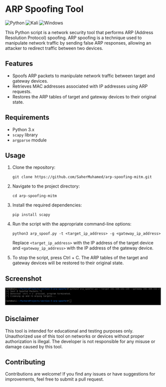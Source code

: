 # ARP Spoofing Tool

![Python](https://img.shields.io/badge/python-3670A0?style=for-the-badge&logo=python&logoColor=ffdd54)  ![Kali](https://img.shields.io/badge/Kali-268BEE?style=for-the-badge&logo=kalilinux&logoColor=white)  ![Windows](https://img.shields.io/badge/Windows-0078D4.svg?style=for-the-badge&logo=Windows&logoColor=white)

This Python script is a network security tool that performs ARP (Address Resolution Protocol) spoofing. ARP spoofing is a technique used to manipulate network traffic by sending false ARP responses, allowing an attacker to redirect traffic between two devices.

## Features
- Spoofs ARP packets to manipulate network traffic between target and gateway devices.
- Retrieves MAC addresses associated with IP addresses using ARP requests.
- Restores the ARP tables of target and gateway devices to their original state.

## Requirements
- Python 3.x
- `scapy` library
- `argparse` module

## Usage
1. Clone the repository:
    ```commandline
    git clone https://github.com/SaherMuhamed/arp-spoofing-mitm.git
    ```

2. Navigate to the project directory:
    ```commandline
    cd arp-spoofing-mitm
    ```
   
3. Install the required dependencies:
    ```commandline
    pip install scapy
    ```

4. Run the script with the appropriate command-line options:
    ```commandline
    python3 arp_spoof.py -t <target_ip_address> -g <gateway_ip_address>
    ```
    Replace `<target_ip_address>` with the IP address of the target device and `<gateway_ip_address>` with the IP address of the gateway device.

5. To stop the script, press Ctrl + C. The ARP tables of the target and gateway devices will be restored to their original state.

## Screenshot
![](screenshots/arp_spoof.png)

## Disclaimer
This tool is intended for educational and testing purposes only. Unauthorized use of this tool on networks or devices without proper authorization is illegal. The developer is not responsible for any misuse or damage caused by this tool.

## Contributing
Contributions are welcome! If you find any issues or have suggestions for improvements, feel free to submit a pull request.
